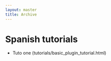 ```yaml
---
layout: master
title: Archive
---
```


Spanish tutorials
=================


- Tuto one (tutorials/basic_plugin_tutorial.html)

